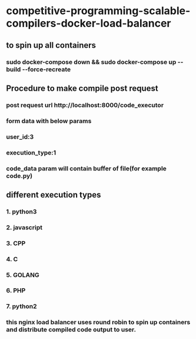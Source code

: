 # competitive-programming-scalable-compilers-docker-load-balancer


## to spin up all containers
### sudo docker-compose down && sudo docker-compose up --build --force-recreate

## Procedure to make compile post request
### post request url http://localhost:8000/code_executor

### form data with below params
### user_id:3
### execution_type:1
### code_data param will contain buffer of file(for example code.py)

## different execution types
### 1. python3
### 2. javascript
### 3. CPP
### 4. C
### 5. GOLANG
### 6. PHP
### 7. python2



### this nginx load balancer uses round robin to spin up containers and distribute compiled code output to user.
